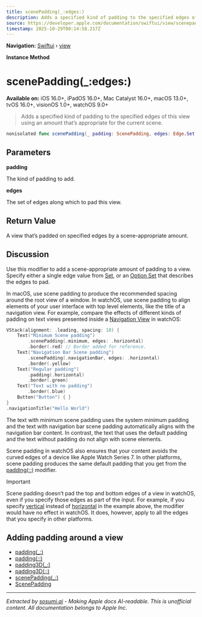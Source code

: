 ```yaml
---
title: scenePadding(_:edges:)
description: Adds a specified kind of padding to the specified edges of this view using an amount that’s appropriate for the current scene.
source: https://developer.apple.com/documentation/swiftui/view/scenepadding(_:edges:)
timestamp: 2025-10-29T00:14:58.217Z
---
```


**Navigation:** [Swiftui](/documentation/swiftui) › [view](/documentation/swiftui/view)

**Instance Method**

# scenePadding(_:edges:)

**Available on:** iOS 16.0+, iPadOS 16.0+, Mac Catalyst 16.0+, macOS 13.0+, tvOS 16.0+, visionOS 1.0+, watchOS 9.0+

> Adds a specified kind of padding to the specified edges of this view using an amount that’s appropriate for the current scene.

```swift
nonisolated func scenePadding(_ padding: ScenePadding, edges: Edge.Set = .all) -> some View
```

## Parameters

**padding**

The kind of padding to add.



**edges**

The set of edges along which to pad this view.



## Return Value

A view that’s padded on specified edges by a scene-appropriate amount.

## Discussion

Use this modifier to add a scene-appropriate amount of padding to a view. Specify either a single edge value from [Set](/documentation/swiftui/edge/set), or an [Option Set](/documentation/Swift/OptionSet) that describes the edges to pad.

In macOS, use scene padding to produce the recommended spacing around the root view of a window. In watchOS, use scene padding to align elements of your user interface with top level elements, like the title of a navigation view. For example, compare the effects of different kinds of padding on text views presented inside a [Navigation View](/documentation/swiftui/navigationview) in watchOS:

```swift
VStack(alignment: .leading, spacing: 10) {
    Text("Minimum Scene padding")
        .scenePadding(.minimum, edges: .horizontal)
        .border(.red) // Border added for reference.
    Text("Navigation Bar Scene padding")
        .scenePadding(.navigationBar, edges: .horizontal)
        .border(.yellow)
    Text("Regular padding")
        .padding(.horizontal)
        .border(.green)
    Text("Text with no padding")
        .border(.blue)
    Button("Button") { }
}
.navigationTitle("Hello World")
```

The text with minimum scene padding uses the system minimum padding and the text with navigation bar scene padding automatically aligns with the navigation bar content. In contrast, the text that uses the default padding and the text without padding do not align with scene elements.

Scene padding in watchOS also ensures that your content avoids the curved edges of a device like Apple Watch Series 7. In other platforms, scene padding produces the same default padding that you get from the [padding(_:_:)](/documentation/swiftui/view/padding(_:_:)) modifier.

> [!IMPORTANT]
> Scene padding doesn’t pad the top and bottom edges of a view in watchOS, even if you specify those edges as part of the input. For example, if you specify [vertical](/documentation/swiftui/edge/set/vertical) instead of [horizontal](/documentation/swiftui/edge/set/horizontal) in the example above, the modifier would have no effect in watchOS. It does, however, apply to all the edges that you specify in other platforms.

## Adding padding around a view

- [padding(_:)](/documentation/swiftui/view/padding(_:))
- [padding(_:_:)](/documentation/swiftui/view/padding(_:_:))
- [padding3D(_:)](/documentation/swiftui/view/padding3d(_:))
- [padding3D(_:_:)](/documentation/swiftui/view/padding3d(_:_:))
- [scenePadding(_:)](/documentation/swiftui/view/scenepadding(_:))
- [ScenePadding](/documentation/swiftui/scenepadding)

---

*Extracted by [sosumi.ai](https://sosumi.ai) - Making Apple docs AI-readable.*
*This is unofficial content. All documentation belongs to Apple Inc.*
